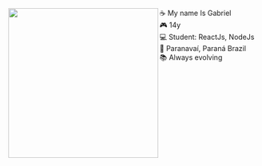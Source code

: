 <img align="left" height="300" src="https://media.discordapp.net/attachments/852941150037213217/880224182397464628/Captivating_Pixel_Art_Scenes_-_Dr_Wong_-_Emporium_of_Tings__Web_Magazine_.gif?width=831&height=467" />
<div fontsize="14">
   ☕ My name Is Gabriel
  <br/>
  🎮 14y
  <br/>
 💻 Student: ReactJs, NodeJs
  <br/>
 🎈 Paranavaí, Paraná Brazil
  <br/>
  📚 Always evolving
</div>
